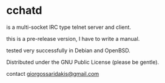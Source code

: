 # cchatd

is a multi-socket IRC type telnet server and client.

this is a pre-release version, I have to write a manual.

tested very successfully in Debian and OpenBSD.

Distributed under the GNU Public License (please be gentle).

contact giorgossaridakis@gmail.com

